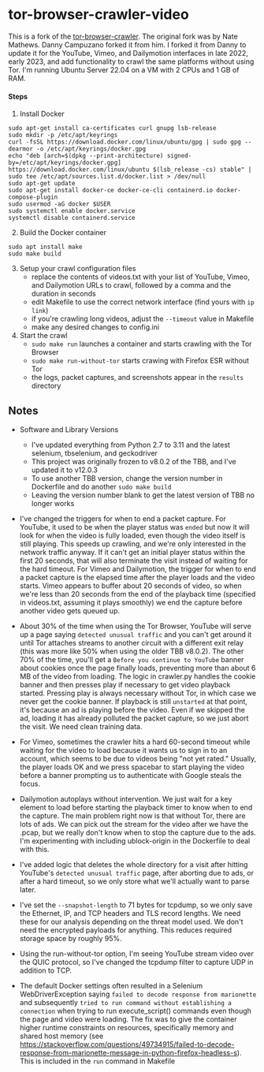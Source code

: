 tor-browser-crawler-video
===============

This is a fork of the [tor-browser-crawler](https://github.com/webfp/tor-browser-crawler).
The original fork was by Nate Mathews. Danny Campuzano forked it from him. I forked it from Danny to update it for the YouTube, Vimeo, and Dailymotion interfaces in late 2022, early 2023, and add functionality to crawl the same platforms without using Tor. I'm running Ubuntu Server 22.04 on a VM with 2 CPUs and 1 GB of RAM.

#### Steps
1. Install Docker
```
sudo apt-get install ca-certificates curl gnupg lsb-release
sudo mkdir -p /etc/apt/keyrings
curl -fsSL https://download.docker.com/linux/ubuntu/gpg | sudo gpg --dearmor -o /etc/apt/keyrings/docker.gpg
echo "deb [arch=$(dpkg --print-architecture) signed-by=/etc/apt/keyrings/docker.gpg] https://download.docker.com/linux/ubuntu $(lsb_release -cs) stable" | sudo tee /etc/apt/sources.list.d/docker.list > /dev/null
sudo apt-get update
sudo apt-get install docker-ce docker-ce-cli containerd.io docker-compose-plugin
sudo usermod -aG docker $USER
sudo systemctl enable docker.service
systemctl disable containerd.service
```

2. Build the Docker container
```
sudo apt install make
sudo make build
```
3. Setup your crawl configuration files
    * replace the contents of videos.txt with your list of YouTube, Vimeo, and Dailymotion URLs to crawl, followed by a comma and the duration in seconds
    * edit Makefile to use the correct network interface (find yours with `ip link`)
    * if you're crawling long videos, adjust the `--timeout` value in Makefile
    * make any desired changes to config.ini
4. Start the crawl
    * `sudo make run` launches a container and starts crawling with the Tor Browser
    * `sudo make run-without-tor` starts crawing with Firefox ESR without Tor
    * the logs, packet captures, and screenshots appear in the `results` directory

## Notes
* Software and Library Versions
    * I've updated everything from Python 2.7 to 3.11 and the latest selenium, tbselenium, and geckodriver
    * This project was originally frozen to v8.0.2 of the TBB, and I've updated it to v12.0.3
    * To use another TBB version, change the version number in Dockerfile and do another `sudo make build`
    * Leaving the version number blank to get the latest version of TBB no longer works

* I've changed the triggers for when to end a packet capture. For YouTube, it used to be when the player status was `ended` but now it will look for when the video is fully loaded, even though the video itself is still playing. This speeds up crawling, and we're only interested in the network traffic anyway. If it can't get an initial player status within the first 20 seconds, that will also terminate the visit instead of waiting for the hard timeout. For Vimeo and Dailymotion, the trigger for when to end a packet capture is the elapsed time after the player loads and the video starts. Vimeo appears to buffer about 20 seconds of video, so when we're less than 20 seconds from the end of the playback time (specified in videos.txt, assuming it plays smoothly) we end the capture before another video gets queued up.

* About 30% of the time when using the Tor Browser, YouTube will serve up a page saying `detected unusual traffic` and you can't get around it until Tor attaches streams to another 
circuit with a different exit relay (this was more like 50% when using the older TBB v8.0.2). The other 70% of the time, you'll get a `Before you continue to YouTube` banner about cookies once the page finally loads, preventing more than about 6 MB of the video from loading. The logic in crawler.py handles the cookie banner and then presses play if necessary to get video playback started. Pressing play is always necessary without Tor, in which case we never get the cookie banner. If playback is still `unstarted` at that point, it's because an ad is playing before the video. Even if we skipped the ad, loading it has already polluted the packet capture, so we just abort the visit. We need clean training data.

* For Vimeo, sometimes the crawler hits a hard 60-second timeout while waiting for the video to load because it wants us to sign in to an account, which seems to be due to videos being "not yet rated." Usually, the player loads OK and we press spacebar to start playing the video before a banner prompting us to authenticate with Google steals the focus.

* Dailymotion autoplays without intervention. We just wait for a key element to load before starting the playback timer to know when to end the capture. The main problem right now is that without Tor, there are lots of ads. We can pick out the stream for the video after we have the .pcap, but we really don't know when to stop the capture due to the ads. I'm experimenting with including ublock-origin in the Dockerfile to deal with this.

* I've added logic that deletes the whole directory for a visit after hitting YouTube's `detected unusual traffic` page, after aborting due to ads, or after a hard timeout, so we only store what we'll actually want to parse later.

* I've set the `--snapshot-length` to 71 bytes for tcpdump, so we only save the Ethernet, IP, and TCP headers and TLS record lengths. We need these for our analysis depending on the threat model used. We don't need the encrypted payloads for anything. This reduces required storage space by roughly 95%.

* Using the run-without-tor option, I'm seeing YouTube stream video over the QUIC protocol, so I've changed the tcpdump filter to capture UDP in addition to TCP.

* The default Docker settings often resulted in a Selenium WebDriverException saying `failed to decode response from marionette` and subsequently `tried to run command without establishing a connection` when trying to run execute_script() commands even though the page and video were loading. The fix was to give the container higher runtime constraints on resources, specifically memory and shared host memory (see https://stackoverflow.com/questions/49734915/failed-to-decode-response-from-marionette-message-in-python-firefox-headless-s). This is included in the `run` command in Makefile
